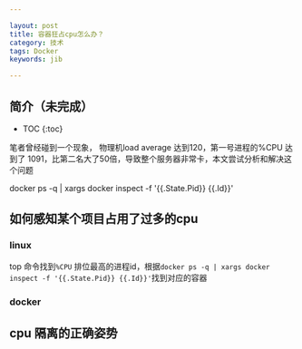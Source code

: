 ```yaml
---

layout: post
title: 容器狂占cpu怎么办？
category: 技术
tags: Docker
keywords: jib

---
```


## 简介（未完成）

* TOC
{:toc}

笔者曾经碰到一个现象， 物理机load average 达到120，第一号进程的%CPU 达到了 1091，比第二名大了50倍，导致整个服务器非常卡，本文尝试分析和解决这个问题


docker ps -q | xargs docker inspect -f '{{.State.Pid}} {{.Id}}'

## 如何感知某个项目占用了过多的cpu

### linux

top 命令找到`%CPU` 排位最高的进程id，根据`docker ps -q | xargs docker inspect -f '{{.State.Pid}} {{.Id}}'`找到对应的容器

### docker


## cpu 隔离的正确姿势







